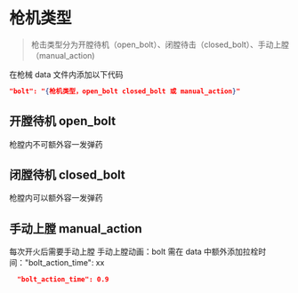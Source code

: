 # 枪机类型

>枪击类型分为开膛待机（open_bolt）、闭膛待击（closed_bolt）、手动上膛（manual_action)

在枪械 data 文件内添加以下代码
``` json
"bolt": "{枪机类型，open_bolt closed_bolt 或 manual_action}"
```

## 开膛待机 open_bolt

枪膛内不可额外容一发弹药   

## 闭膛待机 closed_bolt

枪膛内可以额外容一发弹药
## 手动上膛 manual_action
每次开火后需要手动上膛
手动上膛动画：bolt
需在 data 中额外添加拉栓时间："bolt_action_time": xx

``` json
  "bolt_action_time": 0.9
```